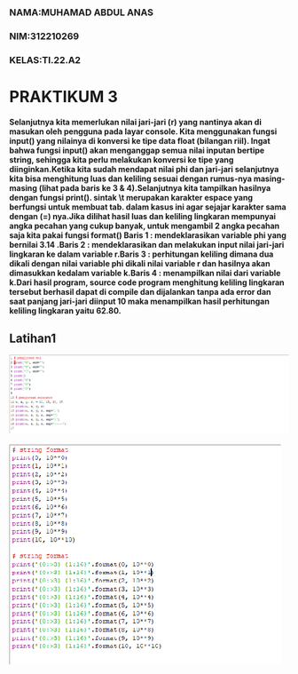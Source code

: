 ### NAMA:MUHAMAD ABDUL ANAS
### NIM:312210269
### KELAS:TI.22.A2

# PRAKTIKUM 3

#### Selanjutnya kita memerlukan nilai jari-jari (r) yang nantinya akan di masukan oleh pengguna pada layar console. Kita menggunakan fungsi input() yang nilainya di konversi ke tipe data float (bilangan riil). Ingat bahwa fungsi input() akan menganggap semua nilai inputan bertipe string, sehingga kita perlu melakukan konversi ke tipe yang diinginkan.Ketika kita sudah mendapat nilai phi dan jari-jari selanjutnya kita bisa menghitung luas dan keliling sesuai dengan rumus-nya masing-masing (lihat pada baris ke 3 & 4).Selanjutnya kita tampilkan hasilnya dengan fungsi print(). sintak \t merupakan karakter espace yang berfungsi untuk membuat tab. dalam kasus ini agar sejajar karakter sama dengan (=) nya.Jika dilihat hasil luas dan keliling lingkaran mempunyai angka pecahan yang cukup banyak, untuk mengambil 2 angka pecahan saja kita pakai fungsi format() Baris 1 : mendeklarasikan variable phi yang bernilai 3.14 .Baris 2 : mendeklarasikan dan melakukan input nilai jari-jari lingkaran ke dalam variable r.Baris 3 : perhitungan keliling dimana dua dikali dengan nilai variable phi dikali nilai variable r dan hasilnya akan dimasukkan kedalam variable k.Baris 4 : menampilkan nilai dari variable k.Dari hasil program, source code program menghitung keliling lingkaran tersebut berhasil dapat di compile dan dijalankan tanpa ada error dan saat panjang jari-jari diinput 10 maka menampilkan hasil perhitungan keliling lingkaran yaitu 62.80.
## Latihan1

![gambar](gambar1.png)

![gambar](gambar2.png)

